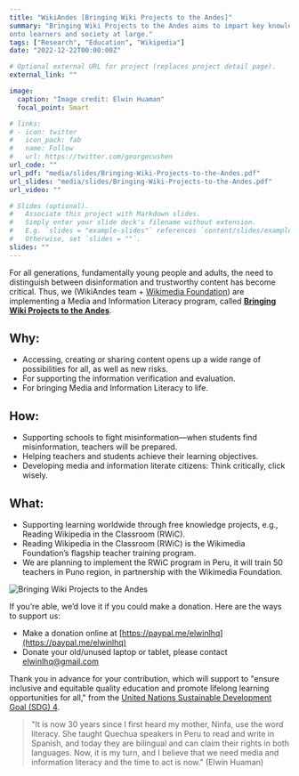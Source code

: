 ```yaml
---
title: "WikiAndes [Bringing Wiki Projects to the Andes]"
summary: "Bringing Wiki Projects to the Andes aims to impart key knowledge 
onto learners and society at large."
tags: ["Research", "Education", "Wikipedia"]
date: "2022-12-22T00:00:00Z"

# Optional external URL for project (replaces project detail page).
external_link: ""

image:
  caption: "Image credit: Elwin Huaman"
  focal_point: Smart

# links:
# - icon: twitter
#   icon_pack: fab
#   name: Follow
#   url: https://twitter.com/georgecushen
url_code: ""
url_pdf: "media/slides/Bringing-Wiki-Projects-to-the-Andes.pdf"
url_slides: "media/slides/Bringing-Wiki-Projects-to-the-Andes.pdf"
url_video: ""

# Slides (optional).
#   Associate this project with Markdown slides.
#   Simply enter your slide deck's filename without extension.
#   E.g. `slides = "example-slides"` references `content/slides/example-slides.md`.
#   Otherwise, set `slides = ""`.
slides: ""
---
```


For all generations, fundamentally young people and adults, the need to distinguish between disinformation and trustworthy content has become critical. Thus, we (WikiAndes team + [Wikimedia Foundation](https://wikimediafoundation.org/)) are implementing a Media and Information Literacy program, called **[Bringing Wiki Projects to the Andes](https://huamanquispe.com/media/slides/Bringing-Wiki-Projects-to-the-Andes.pdf)**.

## Why:
- Accessing, creating or sharing content opens up a wide range of possibilities for all, as well as new risks.
- For supporting the information verification and evaluation.
- For bringing Media and Information Literacy to life.

## How:
- Supporting schools to fight misinformation—when students find misinformation, teachers will be prepared.
- Helping teachers and students achieve their learning 
objectives.
- Developing media and information literate citizens: Think critically, click wisely.

## What:
- Supporting learning worldwide through free knowledge projects, e.g., Reading Wikipedia in the Classroom (RWiC).
- Reading Wikipedia in the Classroom (RWiC) is the Wikimedia Foundation’s flagship teacher training program.
- We are planning to implement the RWiC program in Peru, it will train 50 teachers in Puno region, in partnership with the Wikimedia Foundation.

![Bringing Wiki Projects to the Andes](/media/images/Bringing-Wiki-Projects-to-the-Andes-2.png)

If you’re able, we’d love it if you could make a donation. Here are the ways to support us:
- Make a donation online at [https://paypal.me/elwinlhq](https://paypal.me/elwinlhq)
- Donate your old/unused laptop or tablet, please contact [elwinlhq@gmail.com](mailto:elwinlhq@gmail.com)

Thank you in advance for your contribution, which will support to "ensure inclusive and equitable quality education and promote lifelong learning opportunities for all," from the [United Nations Sustainable Development Goal (SDG) 4](https://sustainabledevelopment.un.org/sdg4).

<blockquote>
<p>"It is now 30 years since I first heard my mother, Ninfa, use the word literacy. She taught Quechua speakers in Peru to read and write in Spanish, and today they are bilingual and can claim their rights in both languages. Now, it is my turn, and I believe that we need media and information literacy and the time to act is now." (Elwin Huaman)</p>
</blockquote>


